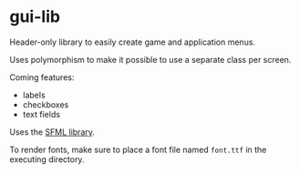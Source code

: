 gui-lib
=======

Header-only library to easily create game and application menus.

Uses polymorphism to make it possible to use a separate class per screen.

Coming features:

- labels
- checkboxes
- text fields

Uses the [SFML library](http://sfml-dev.org).

To render fonts, make sure to place a font file named `font.ttf` in the executing directory.

